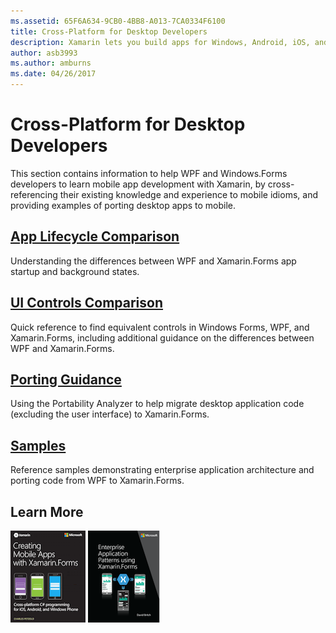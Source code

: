 ```yaml
---
ms.assetid: 65F6A634-9CB0-4BB8-A013-7CA0334F6100
title: Cross-Platform for Desktop Developers
description: Xamarin lets you build apps for Windows, Android, iOS, and Mac using your Windows Forms or WPF skills.
author: asb3993
ms.author: amburns
ms.date: 04/26/2017
---
```

# Cross-Platform for Desktop Developers

This section contains information to help WPF and Windows.Forms developers
to learn mobile app development with Xamarin, by cross-referencing their existing
knowledge and experience to mobile idioms, and providing examples of porting
desktop apps to mobile.

## [App Lifecycle Comparison](lifecycle.md)

Understanding the differences between WPF and Xamarin.Forms app startup and background states.

## [UI Controls Comparison](controls/index.md)

Quick reference to find equivalent controls in Windows Forms, WPF, and Xamarin.Forms, including additional guidance on the differences between WPF and Xamarin.Forms.

## [Porting Guidance](porting.md)

Using the Portability Analyzer to help migrate desktop application code (excluding the user interface) to Xamarin.Forms.

## [Samples](samples.md)

Reference samples demonstrating enterprise application architecture and
porting code from WPF to Xamarin.Forms.

## Learn More

[![Creating Mobile Apps eBook](images/creating-sml.png)](~/xamarin-forms/creating-mobile-apps-xamarin-forms/index.md) [![Enterprise Application Patterns eBook](images/enterprise-sml.png)](~/xamarin-forms/enterprise-application-patterns/index.md)
